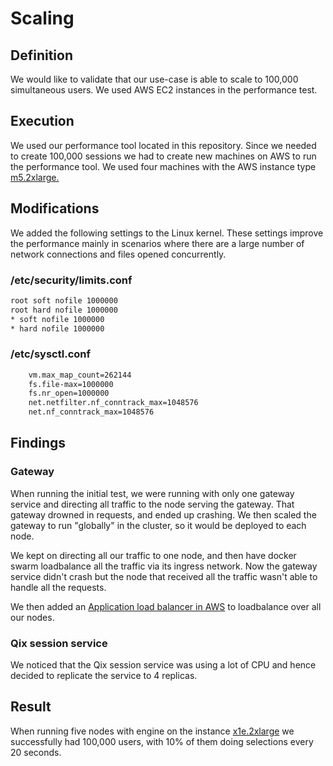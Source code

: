 # Scaling

## Definition

We would like to validate that our use-case is able to scale to 100,000 simultaneous users.
We used AWS EC2 instances in the performance test.

## Execution

We used our performance tool located in this repository. Since we needed to create 100,000 sessions we had to create new machines on AWS to run the performance tool. We used four machines with the AWS instance type [m5.2xlarge.](https://aws.amazon.com/ec2/instance-types/m5/)

## Modifications

We added the following settings to the Linux kernel. These settings improve the performance mainly in scenarios where there are a large number of network connections and files opened concurrently.

### /etc/security/limits.conf

``` bash 
root soft nofile 1000000
root hard nofile 1000000
* soft nofile 1000000
* hard nofile 1000000
```

### /etc/sysctl.conf

``` bash
    vm.max_map_count=262144
    fs.file-max=1000000
    fs.nr_open=1000000
    net.netfilter.nf_conntrack_max=1048576
    net.nf_conntrack_max=1048576
```

## Findings

### Gateway

When running the initial test, we were running with only one gateway service and directing all traffic to the node serving the gateway. That gateway drowned in requests, and ended up crashing. 
We then scaled the gateway to run "globally" in the cluster, so it would be deployed to each node. 

We kept on directing all our traffic to one node, and then have docker swarm loadbalance all the traffic via its ingress network. Now the gateway service didn't crash but the node that received all the traffic wasn't able to handle all the requests.  

We then added an [Application load balancer in AWS](https://docs.aws.amazon.com/elasticloadbalancing/latest/application/introduction.html) to loadbalance over all our nodes. 

### Qix session service

We noticed that the Qix session service was using a lot of CPU and hence decided to replicate the service to 4 replicas. 


## Result

When running five nodes with engine on the instance [x1e.2xlarge](https://aws.amazon.com/ec2/instance-types/x1e/) we successfully had 100,000 users, with 10% of them doing selections every 20 seconds.
